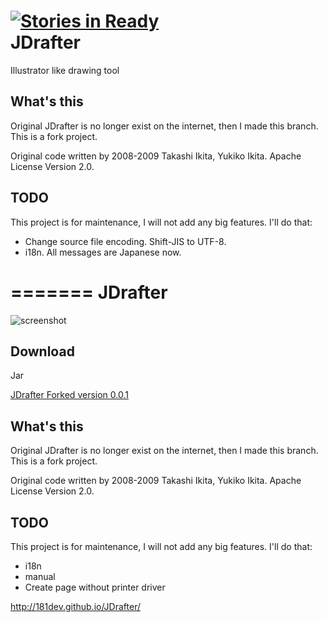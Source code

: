 [![Stories in Ready](https://badge.waffle.io/181dev/JDrafter.png?label=ready)](https://waffle.io/181dev/JDrafter)  
JDrafter
========

Illustrator like drawing tool

What's this
-----------

Original JDrafter is no longer exist on the internet, then I made this branch. This is a fork project.

Original code written by 2008-2009 Takashi Ikita, Yukiko Ikita. Apache License Version 2.0.

TODO
-------

This project is for maintenance, I will not add any big features. I'll do that:

 * Change source file encoding. Shift-JIS to UTF-8.
 * i18n. All messages are Japanese now.

=======
JDrafter
========
![screenshot](http://181dev.github.io/JDrafter/files/sc.png)

Download
--------

Jar

 [JDrafter Forked version 0.0.1](http://181dev.github.io/JDrafter/files/jdrafter_fork_001.zip)


What's this
-----------

Original JDrafter is no longer exist on the internet, then I made this branch. This is a fork project.

Original code written by 2008-2009 Takashi Ikita, Yukiko Ikita. Apache License Version 2.0.

TODO
-------

This project is for maintenance, I will not add any big features. I'll do that:

 * i18n
 * manual
 * Create page without printer driver

http://181dev.github.io/JDrafter/


